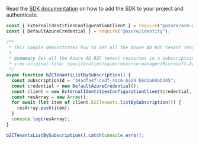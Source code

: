 Read the [SDK documentation](https://github.com/Azure/azure-sdk-for-js/blob/%40azure%2Farm-azureadexternalidentities_1.0.0/sdk/azureadexternalidentities/arm-azureadexternalidentities/README.md) on how to add the SDK to your project and authenticate.

```javascript
const { ExternalIdentitiesConfigurationClient } = require("@azure/arm-azureadexternalidentities");
const { DefaultAzureCredential } = require("@azure/identity");

/**
 * This sample demonstrates how to Get all the Azure AD B2C tenant resources in a subscription.
 *
 * @summary Get all the Azure AD B2C tenant resources in a subscription.
 * x-ms-original-file: specification/cpim/resource-manager/Microsoft.AzureActiveDirectory/stable/2021-04-01/examples/listTenantsBySubscription.json
 */
async function b2CTenantsListBySubscription() {
  const subscriptionId = "34adfa4f-cedf-4dc0-ba29-b6d1a69ab345";
  const credential = new DefaultAzureCredential();
  const client = new ExternalIdentitiesConfigurationClient(credential, subscriptionId);
  const resArray = new Array();
  for await (let item of client.b2CTenants.listBySubscription()) {
    resArray.push(item);
  }
  console.log(resArray);
}

b2CTenantsListBySubscription().catch(console.error);
```
